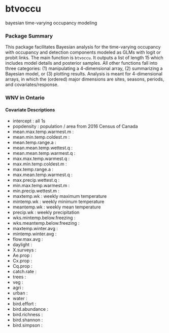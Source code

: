# btvoccu
bayesian time-varying occupancy modeling

### Package Summary
This package facilitates Bayesian analysis for the time-varying occupancy with occupancy and detection components modeled as GLMs with logit or probit links. The main function is `btvoccu`. It outputs a list of length 15 which includes model details and posterior samples. All other functions fall into three categories: (1) manipulating a 4-dimensional array, (2) summarizing a Bayesian model, or (3) plotting results. Analysis is meant for 4-dimensional arrays, in which the (ordered) major dimensions are sites, seasons, periods, and covariates/response.  

### WNV in Ontario

#### Covariate Descriptions
* intercept : all 1s
* popdensity : population / area from 2016 Census of Canada
* mean.max.temp.warmest.m :
* mean.min.temp.coldest.m :
* mean.temp.range.a :
* mean.mean.temp.wettest.q :
* mean.mean.temp.warmest.q :
* max.max.temp.warmest.q :
* max.min.temp.coldest.m :
* max.temp.range.a :
* max.mean.temp.warmest.q :
* max.precip.wettest.q :
* min.max.temp.warmest.m :
* min.precip.wettest.m :
* maxtemp.wk : weekly maximum temperature
* mintemp.wk : weekly minimum temperature
* meantemp.wk : weekly mean temperature
* precip.wk : weekly precipitation
* wks.mintemp.below.freezing :
* wks.meantemp.below.freezing :
* maxtemp.winter.avg :
* mintemp.winter.avg :
* flow.max.avg :
* daylight :
* X.surveys :
* Ae.prop :
* Cx.prop :
* Cq.prop :
* catch.rate :
* trees :
* veg :
* agri :
* urban :
* water :
* bird.effort :
* bird.abundance :
* bird.richness :
* bird.shannon :
* bird.simpson :

